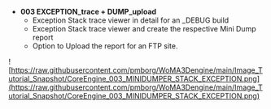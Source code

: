 - <b>003 EXCEPTION_trace + DUMP_upload</b><br>
	- Exception Stack trace viewer in detail for an _DEBUG build<br>
	- Exception Stack trace viewer and create  the respective Mini Dump report<br>
	- Option to Upload the report for an FTP site.<br>
	
![https://raw.githubusercontent.com/pmborg/WoMA3Dengine/main/Image_Tutorial_Snapshot/CoreEngine_003_MINIDUMPER_STACK_EXCEPTION.png](https://raw.githubusercontent.com/pmborg/WoMA3Dengine/main/Image_Tutorial_Snapshot/CoreEngine_003_MINIDUMPER_STACK_EXCEPTION.png)	

